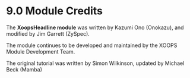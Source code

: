 # 9.0 Module Credits

The **XoopsHeadline module** was written by Kazumi Ono (Onokazu), and modified by Jim Garrett (ZySpec). 

The module continues to be developed and maintained by the XOOPS Module Development Team.

The original tutorial was written by Simon Wilkinson, updated by Michael Beck (Mamba) 